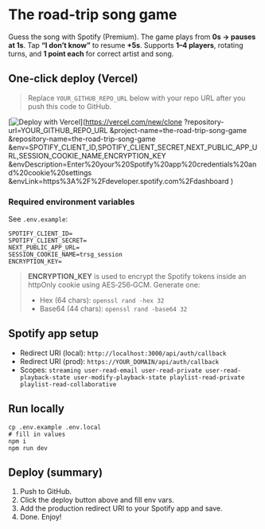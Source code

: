 # The road-trip song game

Guess the song with Spotify (Premium). The game plays from **0s → pauses at 1s**. Tap **“I don’t know”** to resume **+5s**. Supports **1–4 players**, rotating turns, and **1 point each** for correct artist and song.

## One‑click deploy (Vercel)

> Replace `YOUR_GITHUB_REPO_URL` below with your repo URL after you push this code to GitHub.

[![Deploy with Vercel](https://vercel.com/button)](https://vercel.com/new/clone
?repository-url=YOUR_GITHUB_REPO_URL
&project-name=the-road-trip-song-game
&repository-name=the-road-trip-song-game
&env=SPOTIFY_CLIENT_ID,SPOTIFY_CLIENT_SECRET,NEXT_PUBLIC_APP_URL,SESSION_COOKIE_NAME,ENCRYPTION_KEY
&envDescription=Enter%20your%20Spotify%20app%20credentials%20and%20cookie%20settings
&envLink=https%3A%2F%2Fdeveloper.spotify.com%2Fdashboard
)

### Required environment variables
See `.env.example`:
```
SPOTIFY_CLIENT_ID=
SPOTIFY_CLIENT_SECRET=
NEXT_PUBLIC_APP_URL=
SESSION_COOKIE_NAME=trsg_session
ENCRYPTION_KEY=
```

> **ENCRYPTION_KEY** is used to encrypt the Spotify tokens inside an httpOnly cookie using AES‑256‑GCM. Generate one:
> - Hex (64 chars): `openssl rand -hex 32`
> - Base64 (44 chars): `openssl rand -base64 32`

## Spotify app setup
- Redirect URI (local): `http://localhost:3000/api/auth/callback`
- Redirect URI (prod): `https://YOUR_DOMAIN/api/auth/callback`
- Scopes:
  `streaming user-read-email user-read-private user-read-playback-state user-modify-playback-state playlist-read-private playlist-read-collaborative`

## Run locally
```
cp .env.example .env.local
# fill in values
npm i
npm run dev
```

## Deploy (summary)
1. Push to GitHub.
2. Click the deploy button above and fill env vars.
3. Add the production redirect URI to your Spotify app and save.
4. Done. Enjoy!
